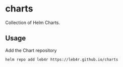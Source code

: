 # charts

Collection of Helm Charts.

## Usage

Add the Chart repository

```bash
helm repo add leb4r https://leb4r.github.io/charts
```
